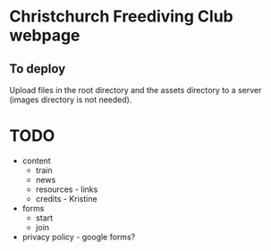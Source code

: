 # Christchurch Freediving Club webpage

## To deploy

Upload files in the root directory and the assets directory to a server (images directory is not needed).

# TODO

* content
  - train
  - news
  - resources - links
  - credits - Kristine
* forms
  - start
  - join
* privacy policy - google forms?